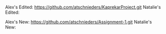 Alex's Edited: https://github.com/atschnieders/KaprekarProject.git
Natalie's Edited: 

Alex's New: https://github.com/atschnieders/Assignment-1.git
Natalie's New: 
